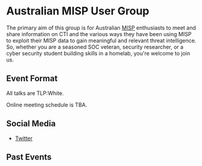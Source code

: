 # Australian MISP User Group

The primary aim of this group is for Australian [MISP](https://www.misp-project.org) enthusiasts to meet and share information on CTI and the various ways they have been using MISP to exploit their MISP data to gain meaningful and relevant threat intelligence.  So, whether you are a seasoned SOC veteran, security researcher, or a cyber security student building skills in a homelab, you're welcome to join us.

## Event Format

All talks are TLP:White.

Online meeting schedule is TBA.

## Social Media

 - [Twitter](https://twitter.com/auMISP)

## Past Events
